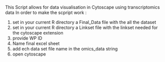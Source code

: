 This Script allows for data visualisation in Cytoscape using transcriptomics data
In order to make the scpript work :
  1. set in your current R directory a Final_Data file with the all the dataset
  2. set in your current R directory a Linkset file with the linkset needed for the cytoscape extension
  3. provide WP ID
  4. Name final excel sheet
  5. add ech data set file name in the omics_data string
  6. open cytoscape
